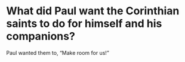 # What did Paul want the Corinthian saints to do for himself and his companions?

Paul wanted them to, “Make room for us!”
